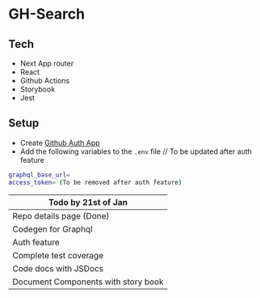 # GH-Search

## Tech

- Next App router
-  React
- Github Actions
- Storybook
- Jest


## Setup

- Create [Github Auth App](https://docs.github.com/en/apps/oauth-apps/building-oauth-apps/creating-an-oauth-app)
- Add the following variables to the `.env` file // To be updated after auth feature

```sh
graphql_base_url=
access_token= (To be removed after auth feature)
```



| Todo by 21st of Jan
| ------
| Repo details page (Done)
| Codegen for Graphql 
| Auth feature
| Complete test coverage
| Code docs with JSDocs 
| Document Components with story book


